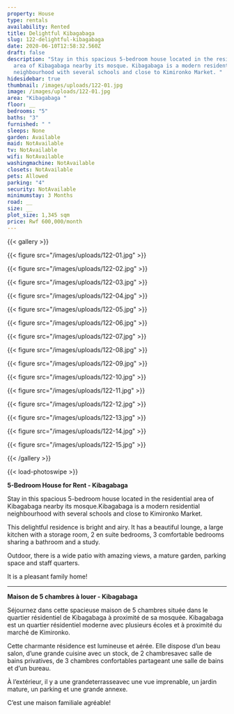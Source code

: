 ```yaml
---
property: House
type: rentals
availability: Rented
title: Delightful Kibagabaga
slug: 122-delightful-kibagabaga
date: 2020-06-10T12:58:32.560Z
draft: false
description: "Stay in this spacious 5-bedroom house located in the residential
  area of Kibagabaga nearby its mosque. Kibagabaga is a modern residential
  neighbourhood with several schools and close to Kimironko Market. "
hidesidebar: true
thumbnail: /images/uploads/122-01.jpg
image: /images/uploads/122-01.jpg
area: "Kibagabaga "
floor: __
bedrooms: "5"
baths: "3"
furnished: " "
sleeps: None
garden: Available
maid: NotAvailable
tv: NotAvailable
wifi: NotAvailable
washingmachine: NotAvailable
closets: NotAvailable
pets: Allowed
parking: "4"
security: NotAvailable
minimumstay: 3 Months
road: __
size: __
plot_size: 1,345 sqm
price: Rwf 600,000/month
---
```

{{< gallery >}}

{{< figure src="/images/uploads/122-01.jpg" >}}

{{< figure src="/images/uploads/122-02.jpg" >}}

{{< figure src="/images/uploads/122-03.jpg" >}}

{{< figure src="/images/uploads/122-04.jpg" >}}

{{< figure src="/images/uploads/122-05.jpg" >}}

{{< figure src="/images/uploads/122-06.jpg" >}}

{{< figure src="/images/uploads/122-07.jpg" >}}

{{< figure src="/images/uploads/122-08.jpg" >}}

{{< figure src="/images/uploads/122-09.jpg" >}}

{{< figure src="/images/uploads/122-10.jpg" >}}

{{< figure src="/images/uploads/122-11.jpg" >}}

{{< figure src="/images/uploads/122-12.jpg" >}}

{{< figure src="/images/uploads/122-13.jpg" >}}

{{< figure src="/images/uploads/122-14.jpg" >}}

{{< figure src="/images/uploads/122-15.jpg" >}}

{{< /gallery >}}

{{< load-photoswipe >}}

**5-Bedroom House for Rent - Kibagabaga**

Stay in this spacious 5-bedroom house located in the residential area of Kibagabaga nearby its mosque.Kibagabaga is a modern residential neighbourhood with several schools and close to Kimironko Market.

This delightful residence is bright and airy. It has a beautiful lounge, a large kitchen with a storage room, 2 en suite bedrooms, 3 comfortable bedrooms sharing a bathroom and a study.

Outdoor, there is a wide patio with amazing views, a mature garden, parking space and staff quarters.

It is a pleasant family home!

- - -

**Maison de 5 chambres à louer - Kibagabaga**

Séjournez dans cette spacieuse maison de 5 chambres située dans le quartier résidentiel de Kibagabaga à proximité de sa mosquée. Kibagabaga est un quartier résidentiel moderne avec plusieurs écoles et à proximité du marché de Kimironko.

Cette charmante résidence est lumineuse et aérée. Elle dispose d’un beau salon, d’une grande cuisine avec un stock, de 2 chambresavec salle de bains privatives, de 3 chambres confortables partageant une salle de bains et d‘un bureau.

À l’extérieur, il y a une grandeterrasseavec une vue imprenable, un jardin mature, un parking et une grande annexe.

C’est une maison familiale agréable!